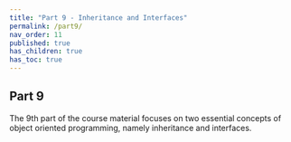 ```yaml
---
title: "Part 9 - Inheritance and Interfaces"
permalink: /part9/
nav_order: 11
published: true
has_children: true
has_toc: true
---
```


## Part 9

The 9th part of the course material focuses on two essential concepts of object oriented programming, namely inheritance and interfaces. 